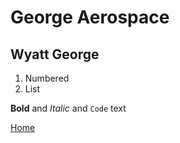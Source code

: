 # George Aerospace
## Wyatt George

1. Numbered
2. List

**Bold** and _Italic_ and `Code` text

[Home](/)
